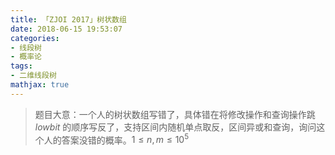 ```yaml
---
title: 「ZJOI 2017」树状数组
date: 2018-06-15 19:53:07
categories:
- 线段树
- 概率论
tags:
- 二维线段树
mathjax: true
---
```


> 题目大意：一个人的树状数组写错了，具体错在将修改操作和查询操作跳 $lowbit$ 的顺序写反了，支持区间内随机单点取反，区间异或和查询，询问这个人的答案没错的概率。$1≤n,m≤10^5$
